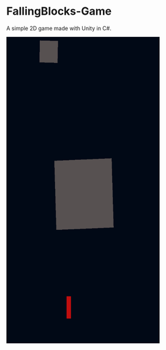 # FallingBlocks-Game
A simple 2D game made with Unity in C#.

<a href="https://github.com/nimikro/FallingBlocks-Game/blob/main/Screenshot.png"><img src="https://github.com/nimikro/FallingBlocks-Game/blob/main/Screenshot.png" width="400" height="800"/></a>
